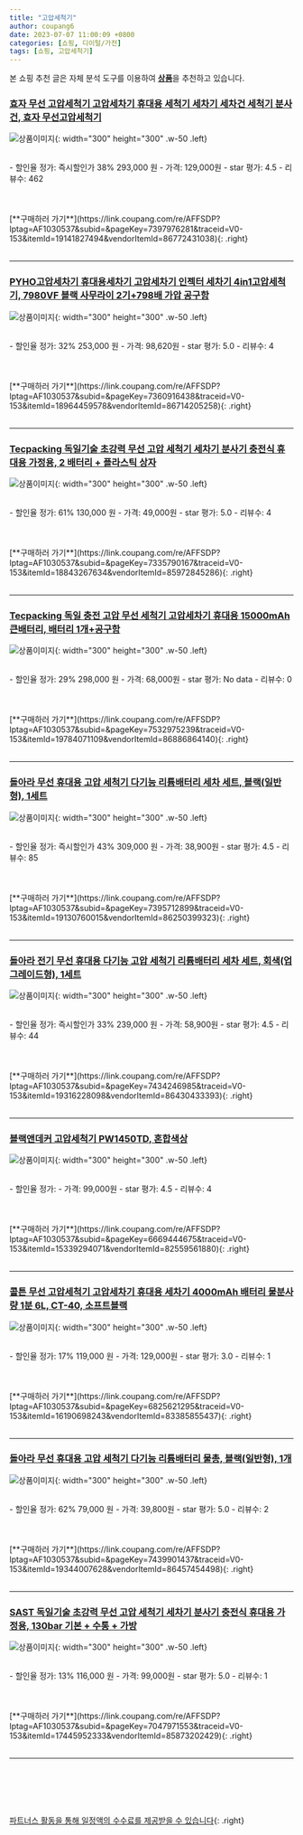 ```yaml
---
title: "고압세척기"
author: coupang6
date: 2023-07-07 11:00:09 +0800
categories: [쇼핑, 디이털/가전]
tags: [쇼핑, 고압세척기]
---
```


본 쇼핑 추천 글은 자체 분석 도구를 이용하여 [**상품**](https://link.coupang.com/a/bao1ui)을 추천하고 있습니다.

### [효자 무선 고압세척기 고압세차기 휴대용 세척기 세차기 세차건 세척기 분사건, 효자 무선고압세척기](https://link.coupang.com/re/AFFSDP?lptag=AF1030537&subid=&pageKey=7397976281&traceid=V0-153&itemId=19141827494&vendorItemId=86772431038)

![상품이미지](https://thumbnail9.coupangcdn.com/thumbnails/remote/230x230ex/image/vendor_inventory/e29e/59c89b4e6075111bf27f4d052d4b87bde35d660327660bb0d07c882bab79.jpg){: width="300" height="300" .w-50 .left}


<br>
- 할인율 정가: 즉시할인가 38%  293,000   원
- 가격: 129,000원
- star 평가: 4.5
- 리뷰수: 462
<br>
<br>
<br>
<br>
[**구매하러 가기**](https://link.coupang.com/re/AFFSDP?lptag=AF1030537&subid=&pageKey=7397976281&traceid=V0-153&itemId=19141827494&vendorItemId=86772431038){: .right}
<br>
<br>

---

### [PYHO고압세차기 휴대용세차기 고압세차기 인젝터 세차기 4in1고압세척기, 7980VF 블랙 사무라이 2기+798배 가압 공구함](https://link.coupang.com/re/AFFSDP?lptag=AF1030537&subid=&pageKey=7360916438&traceid=V0-153&itemId=18964459578&vendorItemId=86714205258)

![상품이미지](https://thumbnail7.coupangcdn.com/thumbnails/remote/230x230ex/image/vendor_inventory/7b74/a2d2701e539362c7f99848b160ff2308c0971a86cff55701d901760a1c42.jpeg){: width="300" height="300" .w-50 .left}


<br>
- 할인율 정가: 32%  253,000   원
- 가격: 98,620원
- star 평가: 5.0
- 리뷰수: 4
<br>
<br>
<br>
<br>
[**구매하러 가기**](https://link.coupang.com/re/AFFSDP?lptag=AF1030537&subid=&pageKey=7360916438&traceid=V0-153&itemId=18964459578&vendorItemId=86714205258){: .right}
<br>
<br>

---

### [Tecpacking 독일기술 초강력 무선 고압 세척기 세차기 분사기 충전식 휴대용 가정용, 2 배터리 + 플라스틱 상자](https://link.coupang.com/re/AFFSDP?lptag=AF1030537&subid=&pageKey=7335790167&traceid=V0-153&itemId=18843267634&vendorItemId=85972845286)

![상품이미지](https://thumbnail9.coupangcdn.com/thumbnails/remote/230x230ex/image/vendor_inventory/f723/71036b8f296a9ce75572d65a2dd8ab4ab85dee61401d508e75eb4c598eb7.jpg){: width="300" height="300" .w-50 .left}


<br>
- 할인율 정가: 61%  130,000   원
- 가격: 49,000원
- star 평가: 5.0
- 리뷰수: 4
<br>
<br>
<br>
<br>
[**구매하러 가기**](https://link.coupang.com/re/AFFSDP?lptag=AF1030537&subid=&pageKey=7335790167&traceid=V0-153&itemId=18843267634&vendorItemId=85972845286){: .right}
<br>
<br>

---

### [Tecpacking 독일 충전 고압 무선 세척기 고압세차기 휴대용 15000mAh 큰배터리, 배터리 1개+공구함](https://link.coupang.com/re/AFFSDP?lptag=AF1030537&subid=&pageKey=7532975239&traceid=V0-153&itemId=19784071109&vendorItemId=86886864140)

![상품이미지](https://thumbnail6.coupangcdn.com/thumbnails/remote/230x230ex/image/vendor_inventory/f33d/52c5fecc5489570fef169598d36eaf79faaa3ca1390bbb4372019f058496.jpg){: width="300" height="300" .w-50 .left}


<br>
- 할인율 정가: 29%  298,000   원
- 가격: 68,000원
- star 평가: No data
- 리뷰수: 0
<br>
<br>
<br>
<br>
[**구매하러 가기**](https://link.coupang.com/re/AFFSDP?lptag=AF1030537&subid=&pageKey=7532975239&traceid=V0-153&itemId=19784071109&vendorItemId=86886864140){: .right}
<br>
<br>

---

### [돌아라 무선 휴대용 고압 세척기 다기능 리튬배터리 세차 세트, 블랙(일반형), 1세트](https://link.coupang.com/re/AFFSDP?lptag=AF1030537&subid=&pageKey=7395712899&traceid=V0-153&itemId=19130760015&vendorItemId=86250399323)

![상품이미지](https://thumbnail10.coupangcdn.com/thumbnails/remote/230x230ex/image/vendor_inventory/a13d/2671ed1a5caa4ec8f3f7da976f53058a0dddabea2fe88061a726fc8dbc69.jpg){: width="300" height="300" .w-50 .left}


<br>
- 할인율 정가: 즉시할인가 43%  309,000   원
- 가격: 38,900원
- star 평가: 4.5
- 리뷰수: 85
<br>
<br>
<br>
<br>
[**구매하러 가기**](https://link.coupang.com/re/AFFSDP?lptag=AF1030537&subid=&pageKey=7395712899&traceid=V0-153&itemId=19130760015&vendorItemId=86250399323){: .right}
<br>
<br>

---

### [돌아라 전기 무선 휴대용 다기능 고압 세척기 리튬배터리 세차 세트, 회색(업그레이드형), 1세트](https://link.coupang.com/re/AFFSDP?lptag=AF1030537&subid=&pageKey=7434246985&traceid=V0-153&itemId=19316228098&vendorItemId=86430433393)

![상품이미지](https://thumbnail10.coupangcdn.com/thumbnails/remote/230x230ex/image/vendor_inventory/1ae6/9b85adeb10014dcbe3e558b464fb3f25d46f4d278c4a215be19a7b6cc083.jpg){: width="300" height="300" .w-50 .left}


<br>
- 할인율 정가: 즉시할인가 33%  239,000   원
- 가격: 58,900원
- star 평가: 4.5
- 리뷰수: 44
<br>
<br>
<br>
<br>
[**구매하러 가기**](https://link.coupang.com/re/AFFSDP?lptag=AF1030537&subid=&pageKey=7434246985&traceid=V0-153&itemId=19316228098&vendorItemId=86430433393){: .right}
<br>
<br>

---

### [블랙앤데커 고압세척기 PW1450TD, 혼합색상](https://link.coupang.com/re/AFFSDP?lptag=AF1030537&subid=&pageKey=6669444675&traceid=V0-153&itemId=15339294071&vendorItemId=82559561880)

![상품이미지](https://thumbnail9.coupangcdn.com/thumbnails/remote/230x230ex/image/retail/images/1653828554662983-9a0a4d9a-bdbf-4d4c-8cc5-b6c2f23d3ff0.jpg){: width="300" height="300" .w-50 .left}


<br>
- 할인율 정가: 
- 가격: 99,000원
- star 평가: 4.5
- 리뷰수: 4
<br>
<br>
<br>
<br>
[**구매하러 가기**](https://link.coupang.com/re/AFFSDP?lptag=AF1030537&subid=&pageKey=6669444675&traceid=V0-153&itemId=15339294071&vendorItemId=82559561880){: .right}
<br>
<br>

---

### [콜튼 무선 고압세척기 고압세차기 휴대용 세차기 4000mAh 배터리 물분사량 1분 6L, CT-40, 소프트블랙](https://link.coupang.com/re/AFFSDP?lptag=AF1030537&subid=&pageKey=6825621295&traceid=V0-153&itemId=16190698243&vendorItemId=83385855437)

![상품이미지](https://thumbnail7.coupangcdn.com/thumbnails/remote/230x230ex/image/vendor_inventory/ab86/596eea18979401f9fa605c9ed9981045d0db00ce526f324ed052fbb8232d.jpg){: width="300" height="300" .w-50 .left}


<br>
- 할인율 정가: 17%  119,000   원
- 가격: 129,000원
- star 평가: 3.0
- 리뷰수: 1
<br>
<br>
<br>
<br>
[**구매하러 가기**](https://link.coupang.com/re/AFFSDP?lptag=AF1030537&subid=&pageKey=6825621295&traceid=V0-153&itemId=16190698243&vendorItemId=83385855437){: .right}
<br>
<br>

---

### [돌아라 무선 휴대용 고압 세척기 다기능 리튬배터리 물총, 블랙(일반형), 1개](https://link.coupang.com/re/AFFSDP?lptag=AF1030537&subid=&pageKey=7439901437&traceid=V0-153&itemId=19344007628&vendorItemId=86457454498)

![상품이미지](https://thumbnail6.coupangcdn.com/thumbnails/remote/230x230ex/image/vendor_inventory/0eb0/17333ca7ed9439d1c3140241899ae6c3f797d9b0c26639d183e2131631b0.jpg){: width="300" height="300" .w-50 .left}


<br>
- 할인율 정가: 62%  79,000   원
- 가격: 39,800원
- star 평가: 5.0
- 리뷰수: 2
<br>
<br>
<br>
<br>
[**구매하러 가기**](https://link.coupang.com/re/AFFSDP?lptag=AF1030537&subid=&pageKey=7439901437&traceid=V0-153&itemId=19344007628&vendorItemId=86457454498){: .right}
<br>
<br>

---

### [SAST 독일기술 초강력 무선 고압 세척기 세차기 분사기 충전식 휴대용 가정용, 130bar 기본 + 수통 + 가방](https://link.coupang.com/re/AFFSDP?lptag=AF1030537&subid=&pageKey=7047971553&traceid=V0-153&itemId=17445952333&vendorItemId=85873202429)

![상품이미지](https://thumbnail6.coupangcdn.com/thumbnails/remote/230x230ex/image/vendor_inventory/bcd8/fdea073daab2165ce3219b6d7bbe25afffbb830877fc55b2df23950c1a1c.png){: width="300" height="300" .w-50 .left}


<br>
- 할인율 정가: 13%  116,000   원
- 가격: 99,000원
- star 평가: 5.0
- 리뷰수: 1
<br>
<br>
<br>
<br>
[**구매하러 가기**](https://link.coupang.com/re/AFFSDP?lptag=AF1030537&subid=&pageKey=7047971553&traceid=V0-153&itemId=17445952333&vendorItemId=85873202429){: .right}
<br>
<br>

---
<br><br><br><br><br> [파트너스 활동을 통해 일정액의 수수료를 제공받을 수 있습니다](https://link.coupang.com/a/bao1ui){: .right}